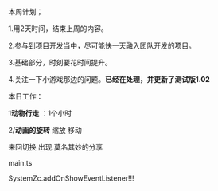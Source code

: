 本周计划；

1.用2天时间，结束上周的内容。

2.参与到项目开发当中，尽可能快一天融入团队开发的项目。

3.基础部分，时刻要花时间提升。

4.关注一下小游戏那边的问题。**已经在处理，并更新了测试版1.02**

本日工作：

1**动物行走** ：1个小时

2/**动画的旋转** 缩放 移动 





来回切换 出现 莫名其妙的分享

main.ts

 SystemZc.addOnShowEventListener!!!

